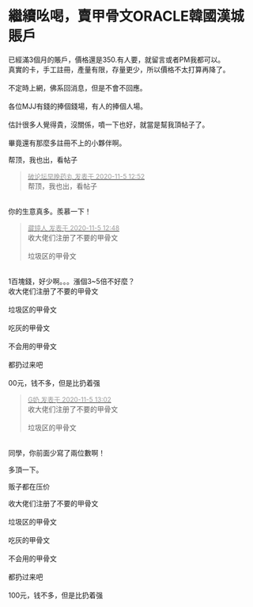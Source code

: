 # 繼續吆喝，賣甲骨文ORACLE韓國漢城賬戶


已經滿3個月的賬戶，價格還是350.有人要，就留言或者PM我都可以。<br />
真實的卡，手工註冊，產量有限，存量更少，所以價格不太打算再降了。<br />
<br />
不定時上網，佛系回消息，但是不會不回應。<br />
<br />
各位MJJ有錢的捧個錢場，有人的捧個人場。<br />
<br />
估計很多人覺得貴，沒關係，噴一下也好，就當是幫我頂帖子了。<br />
<br />
畢竟還有那麼多註冊不上的小夥伴啊。

帮顶，我也出，看帖子

<div class="quote"><blockquote><font size="2"><a href="https://www.hostloc.com/forum.php?mod=redirect&amp;goto=findpost&amp;pid=9406123&amp;ptid=762749" target="_blank"><font color="#999999">破论坛早晚药丸 发表于 2020-11-5 12:52</font></a></font><br />
帮顶，我也出，看帖子</blockquote></div><br />
你的生意真多。羨慕一下！

<div class="quote"><blockquote><font size="2"><a href="https://www.hostloc.com/forum.php?mod=redirect&amp;goto=findpost&amp;pid=9406104&amp;ptid=762749" target="_blank"><font color="#999999">藏镜人 发表于 2020-11-5 12:48</font></a></font><br />
收大佬们注册了不要的甲骨文<br />
<br />
垃圾区的甲骨文</blockquote></div><br />
1百塊錢，好少啊。。。漲個3~5倍不好麼？

<br />
收大佬们注册了不要的甲骨文<br />
<br />
垃圾区的甲骨文<br />
<br />
吃灰的甲骨文<br />
<br />
不会用的甲骨文<br />
<br />
都扔过来吧<br />
<br />
00元，钱不多，但是比扔着强

<div class="quote"><blockquote><font size="2"><a href="https://www.hostloc.com/forum.php?mod=redirect&amp;goto=findpost&amp;pid=9406171&amp;ptid=762749" target="_blank"><font color="#999999">G奶 发表于 2020-11-5 13:02</font></a></font><br />
收大佬们注册了不要的甲骨文<br />
<br />
垃圾区的甲骨文</blockquote></div><br />
同學，你前面少寫了兩位數啊！

多頂一下。

贩子都在压价<img src="static/image/smiley/default/lol.gif" smilieid="12" border="0" alt="" />

收大佬们注册了不要的甲骨文<br />
<br />
垃圾区的甲骨文<br />
<br />
吃灰的甲骨文<br />
<br />
不会用的甲骨文<br />
<br />
都扔过来吧<br />
<br />
100元，钱不多，但是比扔着强
